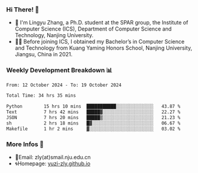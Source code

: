 ### Hi There! 👋 
- 🐳 I'm Lingyu Zhang, a Ph.D. student at the SPAR group, the Institute of Computer Science (ICS), Department of Computer Science and Technology, Nanjing University.
- 🧑‍🎓 Before joining ICS, I obtained my Bachelor’s in Computer Science and Technology from Kuang Yaming Honors School, Nanjing University, Jiangsu, China in 2021.

### Weekly Development Breakdown :bar_chart:

<!--START_SECTION:waka-->

```txt
From: 12 October 2024 - To: 19 October 2024

Total Time: 34 hrs 35 mins

Python        15 hrs 10 mins  ███████████░░░░░░░░░░░░░░   43.87 %
Text          7 hrs 42 mins   █████▓░░░░░░░░░░░░░░░░░░░   22.27 %
JSON          7 hrs 20 mins   █████▒░░░░░░░░░░░░░░░░░░░   21.23 %
sh            2 hrs 18 mins   █▓░░░░░░░░░░░░░░░░░░░░░░░   06.67 %
Makefile      1 hr 2 mins     ▓░░░░░░░░░░░░░░░░░░░░░░░░   03.02 %
```

<!--END_SECTION:waka-->

<!--
### Github Contributions :octocat:

![](https://raw.githubusercontent.com/yuzi-zly/yuzi-zly/output/github-contribution-grid-snake.svg)              
-->

### More Infos 📖

- 📧Email: zly(at)smail.nju.edu.cn
- 🌀Homepage: [yuzi-zly.github.io](https://yuzi-zly.github.io/)
